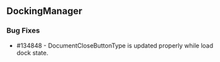 ## DockingManager

### Bug Fixes

* \#134848 - DocumentCloseButtonType is updated properly while load dock state.